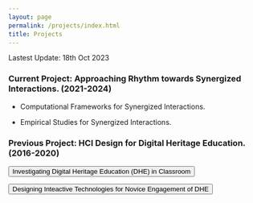 ```yaml
---
layout: page
permalink: /projects/index.html
title: Projects
---
```


Lastest Update: 18th Oct 2023

### Current Project: Approaching Rhythm towards Synergized Interactions. (2021-2024)

- Computational Frameworks for Synergized Interactions.

- Empirical Studies for Synergized Interactions.


### Previous Project: HCI Design for Digital Heritage Education. (2016-2020)

<button id="toggle-btn">Investigating Digital Heritage Education (DHE) in Classroom</button>
<div id="content" style="display: none;">
  <p>
  In the DHE classroom, students use digital tools to assist in understanding intangible cultural heritage (ICH), which comprises intricate knowledge. However, studentsmay still encounter obstacles when trying to produce creative designs. To address this issue, we propose a framework that adopts a human-engaged computing perspective to enhance the understanding and design of ICHthrough phased synergized engagement between engaged students and engaging digital tools. To validate the effectiveness of the proposed framework, we designed, implemented, and tracked Cantonese Porcelain (CP) Creative Design courses over five years. 
  <img src="/images/dhe.jpg">
  </p>
</div>

<button id="toggle-btn">Designing Inteactive Technologies for Novice Engagement of DHE</button>
<div id="content" style="display: none;">
  <p>
  The purpose of this project is to explore interactive technologies to learning Intangible Cultural Heritage (ICH) through embodied interaction with focus on learning and experience with traditional Cantonese Porcelain crafting. In addition to exploring the effects of various interactive technologies on learning Intangible Cultural Heritage (ICH), we also place particular emphasis on the positive implications of integrating mobile augmented reality technology with physical ICH materials as a novel perspective for enhancing novice engagement and understanding of ICH.
  <img src="/images/webar.jpg">>
  </p>
</div>